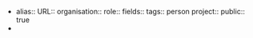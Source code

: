 - alias::
  URL::
  organisation::
  role::
  fields::
  tags:: person
  project::
  public:: true
-